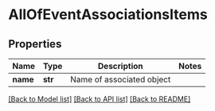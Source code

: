 # AllOfEventAssociationsItems

## Properties
Name | Type | Description | Notes
------------ | ------------- | ------------- | -------------
**name** | **str** | Name of associated object | 

[[Back to Model list]](../README.md#documentation-for-models) [[Back to API list]](../README.md#documentation-for-api-endpoints) [[Back to README]](../README.md)

